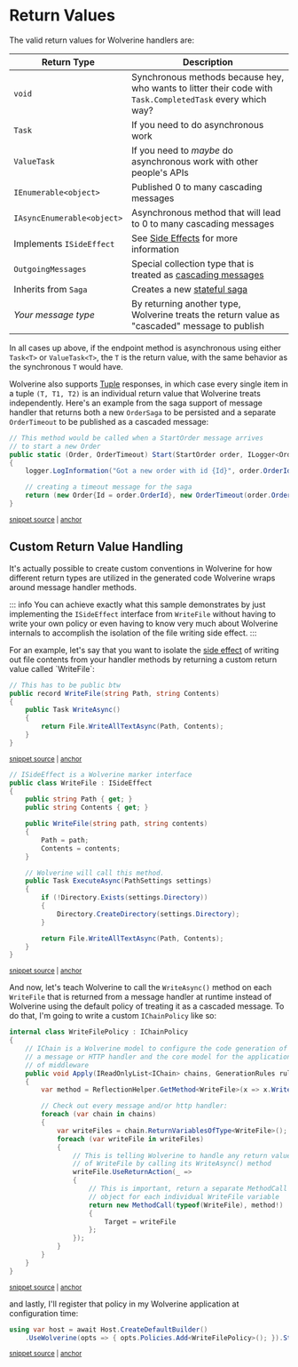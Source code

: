 # Return Values

The valid return values for Wolverine handlers are:

| Return Type                      | Description                                                                                      |
|----------------------------------|--------------------------------------------------------------------------------------------------|
| `void`                           | Synchronous methods because hey, who wants to litter their code with `Task.CompletedTask` every which way? |
| `Task`                           | If you need to do asynchronous work                                                              |
| `ValueTask`                      | If you need to *maybe* do asynchronous work with other people's APIs                             |
| `IEnumerable<object>`            | Published 0 to many cascading messages                                                           |
| `IAsyncEnumerable<object>`       | Asynchronous method that will lead to 0 to many cascading messages                               |
| Implements `ISideEffect`         | See [Side Effects](/guide/handlers/side-effects) for more information                            |
| `OutgoingMessages`               | Special collection type that is treated as [cascading messages](/guide/handlers/cascading)       |
| Inherits from `Saga` | Creates a new [stateful saga](/guide/durability/sagas)                                           |
| *Your message type*              | By returning another type, Wolverine treats the return value as "cascaded" message to publish    |


In all cases up above, if the endpoint method is asynchronous using either `Task<T>` or `ValueTask<T>`, the `T` is the
return value, with the same behavior as the synchronous `T` would have.

Wolverine also supports [Tuple](https://learn.microsoft.com/en-us/dotnet/api/system.tuple?view=net-7.0) responses, in which case
every single item in a tuple `(T, T1, T2)` is an individual return value that Wolverine treats independently. Here's
an example from the saga support of message handler that returns both a new `OrderSaga` to be persisted and a separate
`OrderTimeout` to be published as a cascaded message:

<!-- snippet: sample_starting_a_saga_inside_a_handler -->
<a id='snippet-sample_starting_a_saga_inside_a_handler'></a>
```cs
// This method would be called when a StartOrder message arrives
// to start a new Order
public static (Order, OrderTimeout) Start(StartOrder order, ILogger<Order> logger)
{
    logger.LogInformation("Got a new order with id {Id}", order.OrderId);

    // creating a timeout message for the saga
    return (new Order{Id = order.OrderId}, new OrderTimeout(order.OrderId));
}
```
<sup><a href='https://github.com/JasperFx/wolverine/blob/main/src/Samples/OrderSagaSample/OrderSaga.cs#L24-L36' title='Snippet source file'>snippet source</a> | <a href='#snippet-sample_starting_a_saga_inside_a_handler' title='Start of snippet'>anchor</a></sup>
<!-- endSnippet -->

## Custom Return Value Handling

It's actually possible to create custom conventions in Wolverine for how different return types are utilized in the generated
code Wolverine wraps around message handler methods. 

::: info
You can achieve exactly what this sample demonstrates by just implementing the `ISideEffect` interface from `WriteFile`
without having to write your own policy or even having to know very much about Wolverine internals to accomplish the
isolation of the file writing side effect.
:::

For an example, let's say that you want to isolate the [side effect](https://en.wikipedia.org/wiki/Side_effect_(computer_science)) of writing out file contents from your handler
methods by returning a custom return value called `WriteFile`:

<!-- snippet: sample_WriteFile -->
<a id='snippet-sample_WriteFile'></a>
```cs
// This has to be public btw
public record WriteFile(string Path, string Contents)
{
    public Task WriteAsync()
    {
        return File.WriteAllTextAsync(Path, Contents);
    }
}
```
<sup><a href='https://github.com/JasperFx/wolverine/blob/main/src/Samples/DocumentationSamples/CustomReturnType.cs#L12-L23' title='Snippet source file'>snippet source</a> | <a href='#snippet-sample_WriteFile' title='Start of snippet'>anchor</a></sup>
<a id='snippet-sample_WriteFile-1'></a>
```cs
// ISideEffect is a Wolverine marker interface
public class WriteFile : ISideEffect
{
    public string Path { get; }
    public string Contents { get; }

    public WriteFile(string path, string contents)
    {
        Path = path;
        Contents = contents;
    }

    // Wolverine will call this method.
    public Task ExecuteAsync(PathSettings settings)
    {
        if (!Directory.Exists(settings.Directory))
        {
            Directory.CreateDirectory(settings.Directory);
        }

        return File.WriteAllTextAsync(Path, Contents);
    }
}
```
<sup><a href='https://github.com/JasperFx/wolverine/blob/main/src/Testing/CoreTests/Acceptance/using_custom_side_effect.cs#L41-L67' title='Snippet source file'>snippet source</a> | <a href='#snippet-sample_WriteFile-1' title='Start of snippet'>anchor</a></sup>
<!-- endSnippet -->

And now, let's teach Wolverine to call the `WriteAsync()` method on each `WriteFile` that is returned from a message handler
at runtime instead of Wolverine using the default policy of treating it as a cascaded message. To do that, I'm going
to write a custom `IChainPolicy` like so:

<!-- snippet: sample_WriteFilePolicy -->
<a id='snippet-sample_WriteFilePolicy'></a>
```cs
internal class WriteFilePolicy : IChainPolicy
{
    // IChain is a Wolverine model to configure the code generation of
    // a message or HTTP handler and the core model for the application
    // of middleware
    public void Apply(IReadOnlyList<IChain> chains, GenerationRules rules, IServiceContainer container)
    {
        var method = ReflectionHelper.GetMethod<WriteFile>(x => x.WriteAsync());

        // Check out every message and/or http handler:
        foreach (var chain in chains)
        {
            var writeFiles = chain.ReturnVariablesOfType<WriteFile>();
            foreach (var writeFile in writeFiles)
            {
                // This is telling Wolverine to handle any return value
                // of WriteFile by calling its WriteAsync() method
                writeFile.UseReturnAction(_ =>
                {
                    // This is important, return a separate MethodCall
                    // object for each individual WriteFile variable
                    return new MethodCall(typeof(WriteFile), method!)
                    {
                        Target = writeFile
                    };
                });
            }
        }
    }
}
```
<sup><a href='https://github.com/JasperFx/wolverine/blob/main/src/Samples/DocumentationSamples/CustomReturnType.cs#L25-L58' title='Snippet source file'>snippet source</a> | <a href='#snippet-sample_WriteFilePolicy' title='Start of snippet'>anchor</a></sup>
<!-- endSnippet -->

and lastly, I'll register that policy in my Wolverine application at configuration time:

<!-- snippet: sample_register_WriteFilePolicy -->
<a id='snippet-sample_register_WriteFilePolicy'></a>
```cs
using var host = await Host.CreateDefaultBuilder()
    .UseWolverine(opts => { opts.Policies.Add<WriteFilePolicy>(); }).StartAsync();
```
<sup><a href='https://github.com/JasperFx/wolverine/blob/main/src/Samples/DocumentationSamples/CustomReturnType.cs#L64-L69' title='Snippet source file'>snippet source</a> | <a href='#snippet-sample_register_WriteFilePolicy' title='Start of snippet'>anchor</a></sup>
<!-- endSnippet -->

